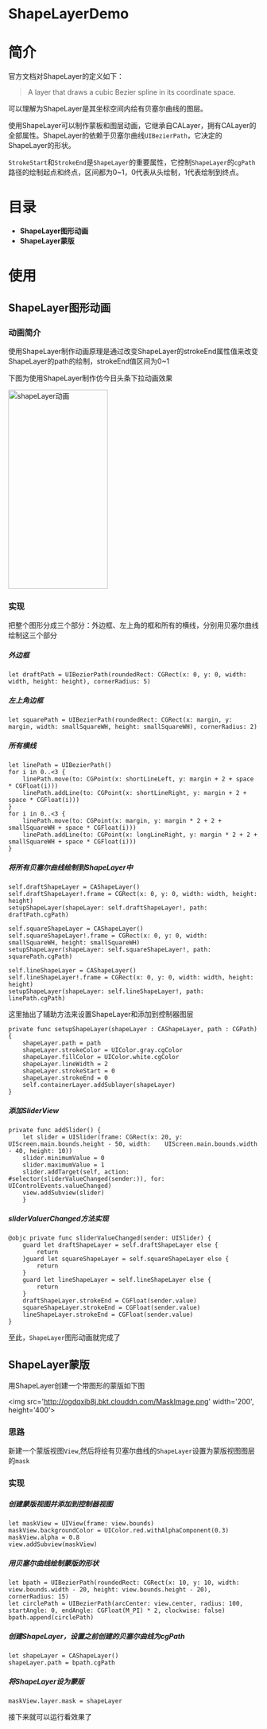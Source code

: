 # ShapeLayerDemo
# 简介
官方文档对ShapeLayer的定义如下：
>A layer that draws a cubic Bezier spline in its coordinate space.

可以理解为ShapeLayer是其坐标空间内绘有贝塞尔曲线的图层。

使用ShapeLayer可以制作蒙板和图层动画，它继承自CALayer，拥有CALayer的全部属性。ShapeLayer的依赖于贝塞尔曲线`UIBezierPath`，它决定的ShapeLayer的形状。

`StrokeStart`和`StrokeEnd`是`ShapeLayer`的重要属性，它控制`ShapeLayer`的`cgPath`路径的绘制起点和终点，区间都为0~1，0代表从头绘制，1代表绘制到终点。

# 目录
* **ShapeLayer图形动画**
* **ShapeLayer蒙版**

# 使用
## ShapeLayer图形动画
### 动画简介
使用ShapeLayer制作动画原理是通过改变ShapeLayer的strokeEnd属性值来改变ShapeLayer的path的绘制，strokeEnd值区间为0~1

下图为使用ShapeLayer制作仿今日头条下拉动画效果

<img src="http://ogdqxib8j.bkt.clouddn.com/ShapeLayerAnimation.gif" title="shapeLayer动画" width="200" height="400">

### 实现
把整个图形分成三个部分：外边框、左上角的框和所有的横线，分别用贝塞尔曲线绘制这三个部分
##### 外边框
``` objc
let draftPath = UIBezierPath(roundedRect: CGRect(x: 0, y: 0, width: width, height: height), cornerRadius: 5)
```
##### 左上角边框
```
let squarePath = UIBezierPath(roundedRect: CGRect(x: margin, y: margin, width: smallSquareWH, height: smallSquareWH), cornerRadius: 2)
```
##### 所有横线
```
let linePath = UIBezierPath()       
for i in 0..<3 {
	linePath.move(to: CGPoint(x: shortLineLeft, y: margin + 2 + space * CGFloat(i)))
	linePath.addLine(to: CGPoint(x: shortLineRight, y: margin + 2 + space * CGFloat(i)))
}
for i in 0..<3 {
	linePath.move(to: CGPoint(x: margin, y: margin * 2 + 2 + smallSquareWH + space * CGFloat(i)))
	linePath.addLine(to: CGPoint(x: longLineRight, y: margin * 2 + 2 + smallSquareWH + space * CGFloat(i)))
}
```
##### 将所有贝塞尔曲线绘制到ShapeLayer中
```
self.draftShapeLayer = CAShapeLayer()
self.draftShapeLayer!.frame = CGRect(x: 0, y: 0, width: width, height: height)
setupShapeLayer(shapeLayer: self.draftShapeLayer!, path: draftPath.cgPath)
        
self.squareShapeLayer = CAShapeLayer()
self.squareShapeLayer!.frame = CGRect(x: 0, y: 0, width: smallSquareWH, height: smallSquareWH)
setupShapeLayer(shapeLayer: self.squareShapeLayer!, path: squarePath.cgPath)
        
self.lineShapeLayer = CAShapeLayer()
self.lineShapeLayer!.frame = CGRect(x: 0, y: 0, width: width, height: height)
setupShapeLayer(shapeLayer: self.lineShapeLayer!, path: linePath.cgPath)
```
这里抽出了辅助方法来设置ShapeLayer和添加到控制器图层

```
private func setupShapeLayer(shapeLayer : CAShapeLayer, path : CGPath) {
	shapeLayer.path = path
	shapeLayer.strokeColor = UIColor.gray.cgColor
	shapeLayer.fillColor = UIColor.white.cgColor
	shapeLayer.lineWidth = 2
	shapeLayer.strokeStart = 0
	shapeLayer.strokeEnd = 0
	self.containerLayer.addSublayer(shapeLayer)
}
```
##### 添加SliderView
```
private func addSlider() {
	let slider = UISlider(frame: CGRect(x: 20, y: 	UIScreen.main.bounds.height - 50, width: 	UIScreen.main.bounds.width - 40, height: 10))
	slider.minimumValue = 0
	slider.maximumValue = 1
	slider.addTarget(self, action: #selector(sliderValueChanged(sender:)), for: UIControlEvents.valueChanged)
	view.addSubview(slider)
    }
```
##### sliderValuerChanged方法实现
```   
@objc private func sliderValueChanged(sender: UISlider) {
	guard let draftShapeLayer = self.draftShapeLayer else {
		return
	}guard let squareShapeLayer = self.squareShapeLayer else {
		return
	}
	guard let lineShapeLayer = self.lineShapeLayer else {
		return
	}
	draftShapeLayer.strokeEnd = CGFloat(sender.value)
	squareShapeLayer.strokeEnd = CGFloat(sender.value)
	lineShapeLayer.strokeEnd = CGFloat(sender.value)
}
```
至此，`ShapeLayer`图形动画就完成了
## ShapeLayer蒙版
用ShapeLayer创建一个带图形的蒙版如下图

<img src='http://ogdqxib8j.bkt.clouddn.com/MaskImage.png' width='200', height='400'>
### 思路
新建一个蒙版视图`View`,然后将绘有贝塞尔曲线的`ShapeLayer`设置为蒙版视图图层的`mask`
### 实现
##### 创建蒙版视图并添加到控制器视图
```
let maskView = UIView(frame: view.bounds)
maskView.backgroundColor = UIColor.red.withAlphaComponent(0.3)
maskView.alpha = 0.8
view.addSubview(maskView)
```
##### 用贝塞尔曲线绘制蒙版的形状
``` objc
let bpath = UIBezierPath(roundedRect: CGRect(x: 10, y: 10, width: view.bounds.width - 20, height: view.bounds.height - 20), cornerRadius: 15)
let circlePath = UIBezierPath(arcCenter: view.center, radius: 100, startAngle: 0, endAngle: CGFloat(M_PI) * 2, clockwise: false)
bpath.append(circlePath)
```
##### 创建ShapeLayer，设置之前创建的贝塞尔曲线为cgPath
```
let shapeLayer = CAShapeLayer()
shapeLayer.path = bpath.cgPath
```
##### 将ShapeLayer设为蒙版
```
maskView.layer.mask = shapeLayer
```
接下来就可以运行看效果了

